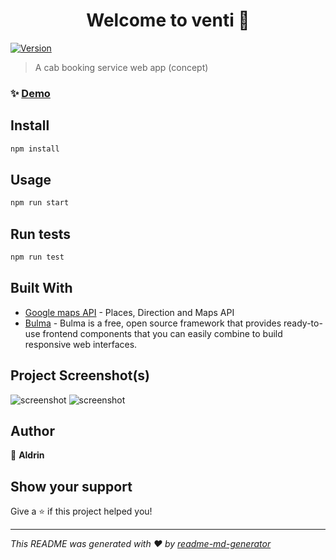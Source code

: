 <h1 align="center">Welcome to venti 👋</h1>
<p>
  <a href="https://www.npmjs.com/package/venti" target="_blank">
    <img alt="Version" src="https://img.shields.io/npm/v/venti.svg">
  </a>
</p>

> A cab booking service web app (concept)

### ✨ [Demo](https://venti-seven.vercel.app)

## Install

```sh
npm install
```

## Usage

```sh
npm run start
```

## Run tests

```sh
npm run test
```

## Built With

* [Google maps API](https://developers.google.com/maps/) - Places, Direction and Maps API
* [Bulma](https://bulma.io/) - Bulma is a free, open source framework that provides ready-to-use frontend components that you can easily combine to build responsive web interfaces.

## Project Screenshot(s)
![screenshot](https://imgur.com/mlaTZsm)
![screenshot](https://imgur.com/Q8YlOCu)

## Author

👤 **Aldrin**


## Show your support

Give a ⭐️ if this project helped you!

***
_This README was generated with ❤️ by [readme-md-generator](https://github.com/kefranabg/readme-md-generator)_